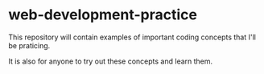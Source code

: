 # web-development-practice

This repository will contain examples of important coding concepts that I'll be praticing.

It is also for anyone to try out these concepts and learn them.
